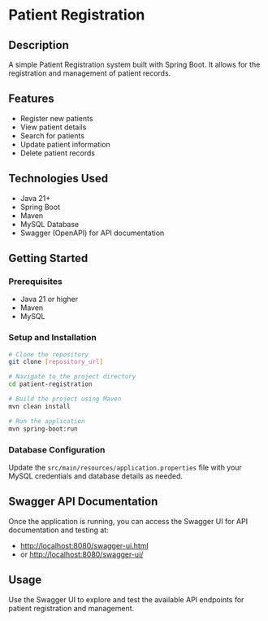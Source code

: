 # Patient Registration

## Description

A simple Patient Registration system built with Spring Boot. It allows for the registration and management of patient records.

## Features

- Register new patients
- View patient details
- Search for patients
- Update patient information
- Delete patient records

## Technologies Used

- Java 21+
- Spring Boot
- Maven
- MySQL Database
- Swagger (OpenAPI) for API documentation

## Getting Started

### Prerequisites

- Java 21 or higher
- Maven
- MySQL

### Setup and Installation

```bash
# Clone the repository
git clone [repository_url]

# Navigate to the project directory
cd patient-registration

# Build the project using Maven
mvn clean install

# Run the application
mvn spring-boot:run
```

### Database Configuration

Update the `src/main/resources/application.properties` file with your MySQL credentials and database details as needed.

## Swagger API Documentation

Once the application is running, you can access the Swagger UI for API documentation and testing at:

- [http://localhost:8080/swagger-ui.html](http://localhost:8080/swagger-ui.html)
- or [http://localhost:8080/swagger-ui/](http://localhost:8080/swagger-ui/)

## Usage

Use the Swagger UI to explore and test the available API endpoints for patient registration and management.

